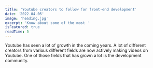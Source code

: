 ```yaml
---
title: 'Youtube creators to follow for front-end development'
date: '2022-04-05'
image: 'heading.jpg'
excerpt: 'Know about some of the most '
isFeatured: true
readTime: 5
---
```


Youtube has seen a lot of growth in the coming years. A lot of different creators from various different fields are now actively making videos on Youtube. One of those fields that has grown a lot is the development community.
